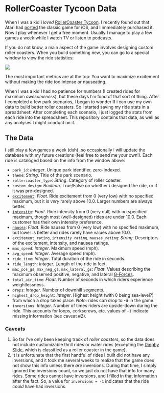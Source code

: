 # RollerCoaster Tycoon Data

When I was a kid i _loved_ [RollerCoaster Tycoon](https://en.wikipedia.org/wiki/RollerCoaster_Tycoon_Classic). I recently found out that Atari had [ported](http://appleinsider.com/articles/16/12/30/review-rollercoaster-tycoon-classic-for-ios-is-faithful-port-of-90s-title) the classic game for iOS, and I immediately purchased it. Now I play whenever I get a free moment. Usually I manage to play a few games a week while I watch TV or listen to podcasts.

If you do not know, a main aspect of the game involves designing custom roller coasters. When you build something new, you can go to a special window to view the ride statistics:

![](https://vignette1.wikia.nocookie.net/rct/images/3/36/Ride_Window_RCT2_-_7.gif/revision/latest?cb=20120525162507)

The most important metrics are at the top: You want to maximize excitement without making the ride too intense or nauseating. 

When I was a kid I had no patience for numbers (I created rides for maximum _awesomeness_), but these days I'm fond of that sort of thing. After I completed a few park scenarios, I began to wonder If i can use my own data to build better roller coasters. So I started saving my ride stats in a spreadsheet: After completing each scenario, I just logged the stats from each ride into the spreadsheet. This repository contains that data, as well as any analyses I might conduct on it.

## The Data

I still play a few games a week (duh), so occasionally I will update the database with my future creations (feel free to send me your own!). Each ride is cataloged based on the info from the window above:

 - `park_id`: _Integer_. Unique park identifier, zero-indexed.
 - `theme`: _String_. Title of the park scenario.
 - `rollercoaster_type`: _String_. Category of roller coaster.
 - `custom_design`: _Boolean_. True/False on whether _I_ designed the ride, or if it was pre-designed.
 - [`excitement`](http://rct.wikia.com/wiki/Excitement): _Float_. Ride excitement from 0 (very low) with no specified maximum, but it is _very_ rarely above 10.0. Larger numbers are always better.
 - [`intensity`](http://rct.wikia.com/wiki/Intensity):  _Float_. Ride intensity from 0 (very dull) with no specified maximum, though most (well-designed) rides are under 10.0. Each customer has their own intensity preference.
 - [`nausea`](http://rct.wikia.com/wiki/Nausea): _Float_. Ride nausea from 0 (very low) with no specified maximum, but lower is better and rides rarely have values above 10.0.
 - `excitement_rating`, `intensity_rating`, `nausea_rating`: _String_.  Descriptors of the excitement, intensity, and nausea ratings.
 - `max_speed`: _Integer_. Maximum speed (mph).
 - `avg_speed`: _Integer_. Average speed (mph).
 - `ride_time`: _Integer_. Total duration of the ride in seconds.
 - `ride_length`: _Integer_. Length of the ride in feet.
 - `max_pos_gs`, `max_neg_gs`, `max_lateral_gs`: _Float_. Values describing the maximum observed positive, negative, and lateral [G-Forces](https://en.wikipedia.org/wiki/G-force).
 - `total_air_time`: _Float_. Number of seconds in which riders experience weightlessness.
 - `drops`: _Integer_. Number of downhill segments.
 - `highest_drop_height`: _Integer_. Highest height (with 0 being sea-level?) from which a drop takes place. _Note_: rides can drop to -6 in the game.
 - `inversions`: _Integer_. Number of times riders are upside-down during the ride. This accounts for loops, corkscrews, etc. values of `-1` indicate missing information (see caveat #2).


### Caveats 

1. So far I've only been keeping track of _roller coasters_, so the data does not include customizable thrill rides or water rides (excepting the [Dinghy Slide](http://rct.wikia.com/wiki/Dinghy_Slide), which is classified as a roller coaster in the game).
2. It is unfortunate that the first handful of rides I built did not have any inversions, and it took me several weeks to realize that the game does not show this info unless there _are_ inversions. During that time, I simply ignored the inversions count, so we just do not have that info for many rides. Some rides cannot have inversions, and I filled in that information after the fact. So, a value for `inversions = -1` indicates that the ride _could_ have had inversions.



